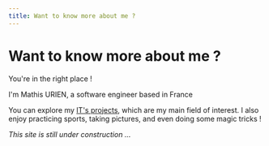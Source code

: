 ```yaml
---
title: Want to know more about me ?
---
```


# Want to know more about me ?

You're in the right place !

I'm Mathis URIEN, a software engineer based in France

You can explore my [IT's projects](/projects), which are my main field of interest. I also enjoy practicing sports, taking pictures,
and even doing some magic tricks !

*This site is still under construction ...*
